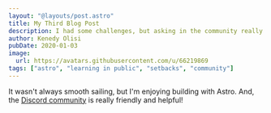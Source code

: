 ```yaml
---
layout: "@layouts/post.astro"
title: My Third Blog Post
description: I had some challenges, but asking in the community really helped!
author: Kenedy Olisi
pubDate: 2020-01-03
image:
  url: https://avatars.githubusercontent.com/u/66219869
tags: ["astro", "learning in public", "setbacks", "community"]
---
```


It wasn't always smooth sailing, but I'm enjoying building with Astro. And, the [Discord community](https://astro.build/chat) is really friendly and helpful!
